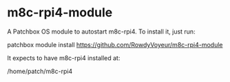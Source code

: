 # m8c-rpi4-module
A Patchbox OS module to autostart m8c-rpi4. To install it, just run:

patchbox module install https://github.com/RowdyVoyeur/m8c-rpi4-module

It expects to have m8c-rpi4 installed at:

/home/patch/m8c-rpi4
